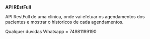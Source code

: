 **API REstFull**

API RestFull de uma clinica, onde vai efetuar os agendamentos dos pacientes e mostrar o historicos de cada agendamentos.

Qualquer duvidas Whatsapp = 74981199190